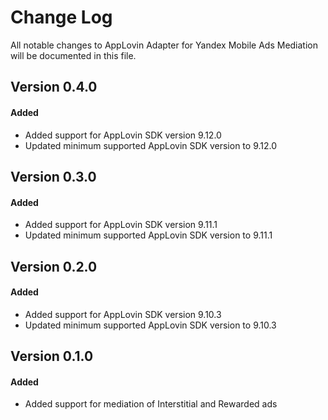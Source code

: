 # Change Log
All notable changes to AppLovin Adapter for Yandex Mobile Ads Mediation will be documented in this file.

## Version 0.4.0

#### Added
* Added support for AppLovin SDK version 9.12.0
* Updated minimum supported AppLovin SDK version to 9.12.0

## Version 0.3.0

#### Added
* Added support for AppLovin SDK version 9.11.1
* Updated minimum supported AppLovin SDK version to 9.11.1

## Version 0.2.0

#### Added
* Added support for AppLovin SDK version 9.10.3
* Updated minimum supported AppLovin SDK version to 9.10.3

## Version 0.1.0

#### Added
* Added support for mediation of Interstitial and Rewarded ads 
